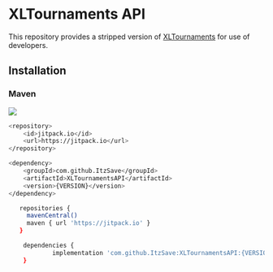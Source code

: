 # XLTournaments API
This repository provides a stripped version of [XLTournaments](https://www.spigotmc.org/resources/xltournaments.70630/) for use of developers.

## Installation

### Maven
[![](https://jitpack.io/v/ItzSave/XLTournamentsAPI.svg)](https://jitpack.io/#ItzSave/XLTournamentsAPI)
```bash
<repository>
    <id>jitpack.io</id>
    <url>https://jitpack.io</url>
</repository>
```
```bash
<dependency>
    <groupId>com.github.ItzSave</groupId>
    <artifactId>XLTournamentsAPI</artifactId>
    <version>{VERSION}</version>
</dependency>
```

```bash
   repositories {
     mavenCentral()
     maven { url 'https://jitpack.io' }
   }
```

```bash
	dependencies {
	        implementation 'com.github.ItzSave:XLTournamentsAPI:{VERSION}'
	}
```
